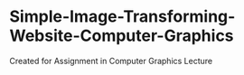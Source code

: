 # Simple-Image-Transforming-Website-Computer-Graphics
Created for Assignment in Computer Graphics Lecture
